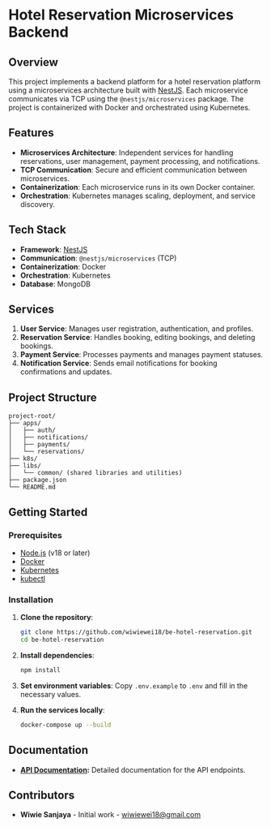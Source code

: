 # Hotel Reservation Microservices Backend

## Overview

This project implements a backend platform for a hotel reservation platform using a microservices architecture built with [NestJS](https://nestjs.com/). Each microservice communicates via TCP using the `@nestjs/microservices` package. The project is containerized with Docker and orchestrated using Kubernetes.

## Features

- **Microservices Architecture**: Independent services for handling reservations, user management, payment processing, and notifications.
- **TCP Communication**: Secure and efficient communication between microservices.
- **Containerization**: Each microservice runs in its own Docker container.
- **Orchestration**: Kubernetes manages scaling, deployment, and service discovery.

## Tech Stack

- **Framework**: [NestJS](https://nestjs.com/)
- **Communication**: `@nestjs/microservices` (TCP)
- **Containerization**: Docker
- **Orchestration**: Kubernetes
- **Database**: MongoDB

## Services

1. **User Service**: Manages user registration, authentication, and profiles.
2. **Reservation Service**: Handles booking, editing bookings, and deleting bookings.
3. **Payment Service**: Processes payments and manages payment statuses.
4. **Notification Service**: Sends email notifications for booking confirmations and updates.

## Project Structure

```
project-root/
├── apps/
│   ├── auth/
│   ├── notifications/
│   ├── payments/
│   └── reservations/
├── k8s/
├── libs/
│   └── common/ (shared libraries and utilities)
├── package.json
└── README.md
```

## Getting Started

### Prerequisites

- [Node.js](https://nodejs.org/) (v18 or later)
- [Docker](https://www.docker.com/)
- [Kubernetes](https://kubernetes.io/)
- [kubectl](https://kubernetes.io/docs/tasks/tools/)

### Installation

1. **Clone the repository**:

   ```bash
   git clone https://github.com/wiwiewei18/be-hotel-reservation.git
   cd be-hotel-reservation
   ```

2. **Install dependencies**:

   ```bash
   npm install
   ```

3. **Set environment variables**:
   Copy `.env.example` to `.env` and fill in the necessary values.

4. **Run the services locally**:
   ```bash
   docker-compose up --build
   ```

## Documentation

- **[API Documentation](https://documenter.getpostman.com/view/17226825/2sAYJ7eyUk):** Detailed documentation for the API endpoints.

## Contributors

- **Wiwie Sanjaya** - Initial work - [wiwiewei18@gmail.com](mailto:wiwiewei18@gmail.com)
